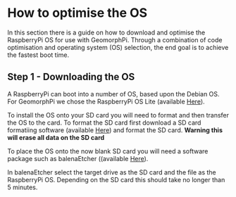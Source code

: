 # How to optimise the OS

In this section there is a guide on how to download and optimise the RaspberryPi OS for use with GeomorphPi. Through a combination of code optimisation and operating system (OS) selection, the end goal is to achieve the fastest boot time.




## Step 1 - Downloading the OS

A RaspberryPi can boot into a number of OS, based upon the Debian OS. For GeomorphPi we chose the RaspberryPi OS Lite (available [Here](https://www.raspberrypi.com/software/operating-systems/)).

To install the OS onto your SD card you will need to format and then transfer the OS to the card. To format the SD card first download a SD card formatiing software (available [Here](https://www.sdcard.org/downloads/formatter/)) and format the SD card. **Warning this will erase all data on the SD card**

To place the OS onto the now blank SD card you will need a software package such as balenaEtcher ((available [Here](https://www.balena.io/etcher/)).

In balenaEtcher select the target drive as the SD card and the file as the RaspberryPi OS. Depending on the SD card this should take no longer than 5 minutes.





